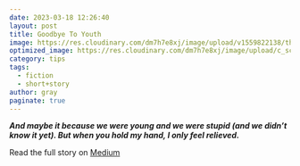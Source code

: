 ```yaml
---
date: 2023-03-18 12:26:40
layout: post
title: Goodbye To Youth
image: https://res.cloudinary.com/dm7h7e8xj/image/upload/v1559822138/theme9_v273a9.jpg
optimized_image: https://res.cloudinary.com/dm7h7e8xj/image/upload/c_scale,w_380/v1559822138/theme9_v273a9.jpg
category: tips
tags:
  - fiction
  - short+story
author: gray
paginate: true
---
```


***And maybe it because we were young and we were stupid (and we didn’t know it yet). But when you hold my hand, I only feel relieved.***


Read the full story on <a href="https://medium.com/@todorokis/goodbye-to-youth-aa35ed0f90e2">Medium</a>